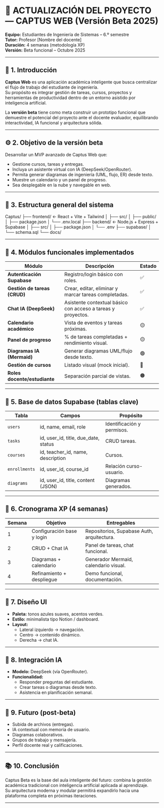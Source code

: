 # 🚀 ACTUALIZACIÓN DEL PROYECTO — CAPTUS WEB (Versión Beta 2025)

**Equipo:** Estudiantes de Ingeniería de Sistemas – 6.º semestre  
**Tutor:** Profesor [Nombre del docente]  
**Duración:** 4 semanas (metodología XP)  
**Versión:** Beta funcional – Octubre 2025

---

## 🧭 1. Introducción

**Captus Web** es una aplicación académica inteligente que busca centralizar el flujo de trabajo del estudiante de ingeniería.  
Su propósito es integrar gestión de tareas, cursos, proyectos y herramientas de productividad dentro de un entorno asistido por inteligencia artificial.

La **versión beta** tiene como meta construir un prototipo funcional que demuestre el potencial del proyecto ante el docente evaluador, equilibrando interactividad, IA funcional y arquitectura sólida.

---

## ⚙️ 2. Objetivo de la versión beta

Desarrollar un MVP avanzado de Captus Web que:

- Gestione cursos, tareas y entregas.
- Incluya un asistente virtual con IA (DeepSeek/OpenRouter).
- Permita generar diagramas de ingeniería (UML, flujo, ER) desde texto.
- Muestre un calendario y un panel de progreso.
- Sea desplegable en la nube y navegable en web.

---

## 🧩 3. Estructura general del sistema

Captus/
├── frontend/ ← React + Vite + Tailwind
│ ├── src/
│ ├── public/
│ ├── package.json
│ └── .env.local
├── backend/ ← Node.js + Express + Supabase
│ ├── src/
│ ├── package.json
│ └── .env
├── supabase/
│ └── schema.sql
└── docs/


---

## 🧠 4. Módulos funcionales implementados

| Módulo | Descripción | Estado |
|---------|--------------|--------|
| **Autenticación Supabase** | Registro/login básico con roles. | ✅ |
| **Gestión de tareas (CRUD)** | Crear, editar, eliminar y marcar tareas completadas. | ✅ |
| **Chat IA (DeepSeek)** | Asistente contextual básico con acceso a tareas y proyectos. | ✅ |
| **Calendario académico** | Vista de eventos y tareas próximas. | 🟡 |
| **Panel de progreso** | % de tareas completadas + rendimiento visual. | 🟡 |
| **Diagramas IA (Mermaid)** | Generar diagramas UML/flujo desde texto. | 🟢 |
| **Gestión de cursos** | Listado visual (mock inicial). | 🔵 |
| **Roles docente/estudiante** | Separación parcial de vistas. | 🟠 |

---

## 🧾 5. Base de datos Supabase (tablas clave)

| Tabla | Campos | Propósito |
|--------|---------|-----------|
| `users` | id, name, email, role | Identificación y permisos. |
| `tasks` | id, user_id, title, due_date, status | CRUD tareas. |
| `courses` | id, teacher_id, name, description | Cursos. |
| `enrollments` | id, user_id, course_id | Relación curso-usuario. |
| `diagrams` | id, user_id, title, content (JSON) | Diagramas generados. |

---

## 🧭 6. Cronograma XP (4 semanas)

| Semana | Objetivo | Entregables |
|---------|-----------|-------------|
| 1 | Configuración base y login | Repositorios, Supabase Auth, arquitectura. |
| 2 | CRUD + Chat IA | Panel de tareas, chat funcional. |
| 3 | Diagramas + calendario | Generador Mermaid, calendario visual. |
| 4 | Refinamiento + despliegue | Demo funcional, documentación. |

---

## 🎨 7. Diseño UI

- **Paleta:** tonos azules suaves, acentos verdes.  
- **Estilo:** minimalista tipo Notion / dashboard.  
- **Layout:**  
  - Lateral izquierdo → navegación.  
  - Centro → contenido dinámico.  
  - Derecha → chat IA.  

---

## 💬 8. Integración IA

- **Modelo:** DeepSeek (vía OpenRouter).  
- **Funcionalidad:**  
  - Responder preguntas del estudiante.  
  - Crear tareas o diagramas desde texto.  
  - Asistencia en planificación semanal.  

---

## 🔮 9. Futuro (post-beta)

- Subida de archivos (entregas).  
- IA contextual con memoria de usuario.  
- Diagramas colaborativos.  
- Grupos de trabajo y mensajería.  
- Perfil docente real y calificaciones.

---

## 📚 10. Conclusión

Captus Beta es la base del aula inteligente del futuro: combina la gestión académica tradicional con inteligencia artificial aplicada al aprendizaje.  
Su arquitectura moderna y modular permitirá expandirlo hacia una plataforma completa en próximas iteraciones.

---
